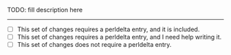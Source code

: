 <!--
A good description should explain the problem the pull request addresses
and give context to the reviewers to aid them in their reviews.
-->
TODO: fill description here

<!--
Significant changes to Perl must be documented in perldelta.

Consider if the changes in this pull request are worthy of a perldelta
entry and check the appropriate box.
-->
---------------------------------------------------------------------------------
* [ ] This set of changes requires a perldelta entry, and it is included.
* [ ] This set of changes requires a perldelta entry, and I need help writing it.
* [ ] This set of changes does not require a perldelta entry.
